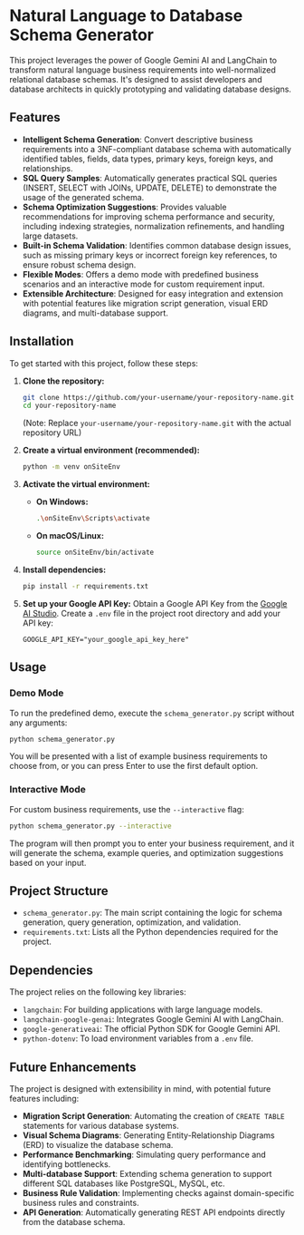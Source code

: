# Natural Language to Database Schema Generator

This project leverages the power of Google Gemini AI and LangChain to transform natural language business requirements into well-normalized relational database schemas. It's designed to assist developers and database architects in quickly prototyping and validating database designs.

## Features

*   **Intelligent Schema Generation**: Convert descriptive business requirements into a 3NF-compliant database schema with automatically identified tables, fields, data types, primary keys, foreign keys, and relationships.
*   **SQL Query Samples**: Automatically generates practical SQL queries (INSERT, SELECT with JOINs, UPDATE, DELETE) to demonstrate the usage of the generated schema.
*   **Schema Optimization Suggestions**: Provides valuable recommendations for improving schema performance and security, including indexing strategies, normalization refinements, and handling large datasets.
*   **Built-in Schema Validation**: Identifies common database design issues, such as missing primary keys or incorrect foreign key references, to ensure robust schema design.
*   **Flexible Modes**: Offers a demo mode with predefined business scenarios and an interactive mode for custom requirement input.
*   **Extensible Architecture**: Designed for easy integration and extension with potential features like migration script generation, visual ERD diagrams, and multi-database support.

## Installation

To get started with this project, follow these steps:

1.  **Clone the repository:**
    ```bash
    git clone https://github.com/your-username/your-repository-name.git
    cd your-repository-name
    ```
    (Note: Replace `your-username/your-repository-name.git` with the actual repository URL)

2.  **Create a virtual environment (recommended):**
    ```bash
    python -m venv onSiteEnv
    ```

3.  **Activate the virtual environment:**
    *   **On Windows:**
        ```bash
        .\onSiteEnv\Scripts\activate
        ```
    *   **On macOS/Linux:**
        ```bash
        source onSiteEnv/bin/activate
        ```

4.  **Install dependencies:**
    ```bash
    pip install -r requirements.txt
    ```

5.  **Set up your Google API Key:**
    Obtain a Google API Key from the [Google AI Studio](https://ai.google.dev/).
    Create a `.env` file in the project root directory and add your API key:
    ```
    GOOGLE_API_KEY="your_google_api_key_here"
    ```

## Usage

### Demo Mode

To run the predefined demo, execute the `schema_generator.py` script without any arguments:

```bash
python schema_generator.py
```

You will be presented with a list of example business requirements to choose from, or you can press Enter to use the first default option.

### Interactive Mode

For custom business requirements, use the `--interactive` flag:

```bash
python schema_generator.py --interactive
```

The program will then prompt you to enter your business requirement, and it will generate the schema, example queries, and optimization suggestions based on your input.

## Project Structure

*   `schema_generator.py`: The main script containing the logic for schema generation, query generation, optimization, and validation.
*   `requirements.txt`: Lists all the Python dependencies required for the project.

## Dependencies

The project relies on the following key libraries:

*   `langchain`: For building applications with large language models.
*   `langchain-google-genai`: Integrates Google Gemini AI with LangChain.
*   `google-generativeai`: The official Python SDK for Google Gemini API.
*   `python-dotenv`: To load environment variables from a `.env` file.

## Future Enhancements

The project is designed with extensibility in mind, with potential future features including:

*   **Migration Script Generation**: Automating the creation of `CREATE TABLE` statements for various database systems.
*   **Visual Schema Diagrams**: Generating Entity-Relationship Diagrams (ERD) to visualize the database schema.
*   **Performance Benchmarking**: Simulating query performance and identifying bottlenecks.
*   **Multi-database Support**: Extending schema generation to support different SQL databases like PostgreSQL, MySQL, etc.
*   **Business Rule Validation**: Implementing checks against domain-specific business rules and constraints.
*   **API Generation**: Automatically generating REST API endpoints directly from the database schema.
